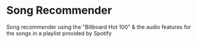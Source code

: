 # Song Recommender
Song recommender using the "Billboard Hot 100" &amp; the audio features for the songs in a playlist provided by Spotify
